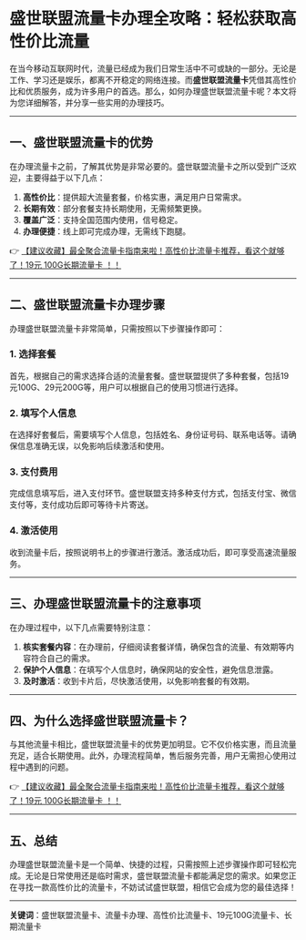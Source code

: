 # 盛世联盟流量卡办理全攻略：轻松获取高性价比流量

在当今移动互联网时代，流量已经成为我们日常生活中不可或缺的一部分。无论是工作、学习还是娱乐，都离不开稳定的网络连接。而**盛世联盟流量卡**凭借其高性价比和优质服务，成为许多用户的首选。那么，如何办理盛世联盟流量卡呢？本文将为您详细解答，并分享一些实用的办理技巧。

---

## 一、盛世联盟流量卡的优势

在办理流量卡之前，了解其优势是非常必要的。盛世联盟流量卡之所以受到广泛欢迎，主要得益于以下几点：

1. **高性价比**：提供超大流量套餐，价格实惠，满足用户日常需求。
2. **长期有效**：部分套餐支持长期使用，无需频繁更换。
3. **覆盖广泛**：支持全国范围内使用，信号稳定。
4. **办理便捷**：线上即可完成办理，无需线下跑腿。

👉 [【建议收藏】最全聚合流量卡指南来啦！高性价比流量卡推荐，看这个就够了！19元 100G长期流量卡 ！！](https://bit.ly/Liuliangka)

---

## 二、盛世联盟流量卡办理步骤

办理盛世联盟流量卡非常简单，只需按照以下步骤操作即可：

### 1. 选择套餐
首先，根据自己的需求选择合适的流量套餐。盛世联盟提供了多种套餐，包括19元100G、29元200G等，用户可以根据自己的使用习惯进行选择。

### 2. 填写个人信息
在选择好套餐后，需要填写个人信息，包括姓名、身份证号码、联系电话等。请确保信息准确无误，以免影响后续激活和使用。

### 3. 支付费用
完成信息填写后，进入支付环节。盛世联盟支持多种支付方式，包括支付宝、微信支付等，支付成功后即可等待卡片寄送。

### 4. 激活使用
收到流量卡后，按照说明书上的步骤进行激活。激活成功后，即可享受高速流量服务。

---

## 三、办理盛世联盟流量卡的注意事项

在办理过程中，以下几点需要特别注意：

1. **核实套餐内容**：在办理前，仔细阅读套餐详情，确保包含的流量、有效期等内容符合自己的需求。
2. **保护个人信息**：在填写个人信息时，确保网站的安全性，避免信息泄露。
3. **及时激活**：收到卡片后，尽快激活使用，以免影响套餐的有效期。

---

## 四、为什么选择盛世联盟流量卡？

与其他流量卡相比，盛世联盟流量卡的优势更加明显。它不仅价格实惠，而且流量充足，适合长期使用。此外，办理流程简单，售后服务完善，用户无需担心使用过程中遇到的问题。

👉 [【建议收藏】最全聚合流量卡指南来啦！高性价比流量卡推荐，看这个就够了！19元 100G长期流量卡 ！！](https://bit.ly/Liuliangka)

---

## 五、总结

办理盛世联盟流量卡是一个简单、快捷的过程，只需按照上述步骤操作即可轻松完成。无论是日常使用还是临时需求，盛世联盟流量卡都能满足您的需求。如果您正在寻找一款高性价比的流量卡，不妨试试盛世联盟，相信它会成为您的最佳选择！

---

**关键词**：盛世联盟流量卡、流量卡办理、高性价比流量卡、19元100G流量卡、长期流量卡